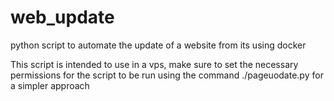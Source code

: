 # web_update
python script to automate the update of a website from its using docker

This script is intended to use in a vps, make sure to set the necessary permissions for the script to be run using the command ./pageuodate.py for a simpler approach
